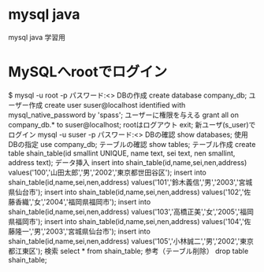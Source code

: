 # mysql java
mysql java 学習用

# MySQLへrootでログイン
 $ mysql -u root -p
パスワード:<>
DBの作成
create database company_db;
ユーザー作成
 create user suser@localhost identified with mysql_native_password  by 'spass';
ユーザーに権限を与える
 grant all on company_db.* to suser@localhost;
rootはログアウト
 exit;
新ユーザ(s_user)でログイン
 mysql -u suser -p
パスワード:<>
DBの確認
 show databases;
使用DBの指定
 use company_db;
テーブルの確認
 show tables;
テーブル作成
 create table shain_table(id smallint UNIQUE, name text, sei text, nen smallint, address text);
データ挿入
insert into shain_table(id,name,sei,nen,address) values('100','山田太郎','男','2002','東京都世田谷区');
insert into shain_table(id,name,sei,nen,address) values('101','鈴木義信','男','2003','宮城県仙台市');
insert into shain_table(id,name,sei,nen,address) values('102','佐藤香織','女','2004','福岡県福岡市');
insert into shain_table(id,name,sei,nen,address) values('103','高橋正美','女','2005','福岡県福岡市');
insert into shain_table(id,name,sei,nen,address) values('104','佐藤隆一','男','2003','宮城県仙台市');
insert into shain_table(id,name,sei,nen,address) values('105','小林誠二','男','2002','東京都江東区');
検索
 select * from shain_table;
参考（テーブル削除）
 drop table shain_table;


